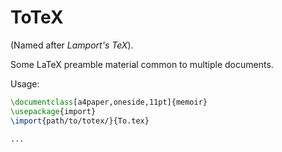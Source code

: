 # ToTeX

(Named after _Lamport's TeX_).

Some LaTeX preamble material common to multiple documents.

Usage:
```tex
\documentclass[a4paper,oneside,11pt]{memoir}
\usepackage{import}
\import{path/to/totex/}{To.tex}

...
```
